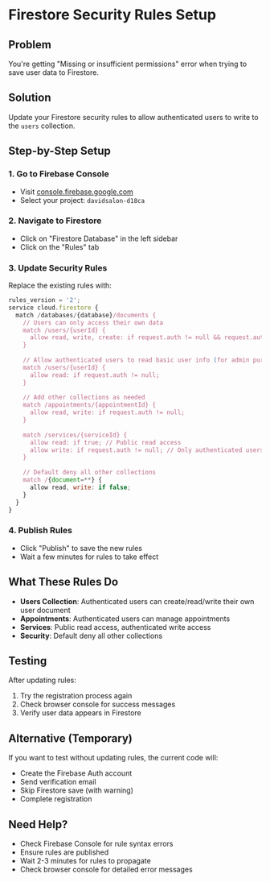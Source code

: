 # Firestore Security Rules Setup

## Problem
You're getting "Missing or insufficient permissions" error when trying to save user data to Firestore.

## Solution
Update your Firestore security rules to allow authenticated users to write to the `users` collection.

## Step-by-Step Setup

### 1. Go to Firebase Console
- Visit [console.firebase.google.com](https://console.firebase.google.com)
- Select your project: `davidsalon-d18ca`

### 2. Navigate to Firestore
- Click on "Firestore Database" in the left sidebar
- Click on the "Rules" tab

### 3. Update Security Rules
Replace the existing rules with:

```javascript
rules_version = '2';
service cloud.firestore {
  match /databases/{database}/documents {
    // Users can only access their own data
    match /users/{userId} {
      allow read, write, create: if request.auth != null && request.auth.uid == userId;
    }
    
    // Allow authenticated users to read basic user info (for admin purposes)
    match /users/{userId} {
      allow read: if request.auth != null;
    }
    
    // Add other collections as needed
    match /appointments/{appointmentId} {
      allow read, write: if request.auth != null;
    }
    
    match /services/{serviceId} {
      allow read: if true; // Public read access
      allow write: if request.auth != null; // Only authenticated users can write
    }
    
    // Default deny all other collections
    match /{document=**} {
      allow read, write: if false;
    }
  }
}
```

### 4. Publish Rules
- Click "Publish" to save the new rules
- Wait a few minutes for rules to take effect

## What These Rules Do

- **Users Collection**: Authenticated users can create/read/write their own user document
- **Appointments**: Authenticated users can manage appointments
- **Services**: Public read access, authenticated write access
- **Security**: Default deny all other collections

## Testing

After updating rules:
1. Try the registration process again
2. Check browser console for success messages
3. Verify user data appears in Firestore

## Alternative (Temporary)

If you want to test without updating rules, the current code will:
- Create the Firebase Auth account
- Send verification email
- Skip Firestore save (with warning)
- Complete registration

## Need Help?

- Check Firebase Console for rule syntax errors
- Ensure rules are published
- Wait 2-3 minutes for rules to propagate
- Check browser console for detailed error messages
